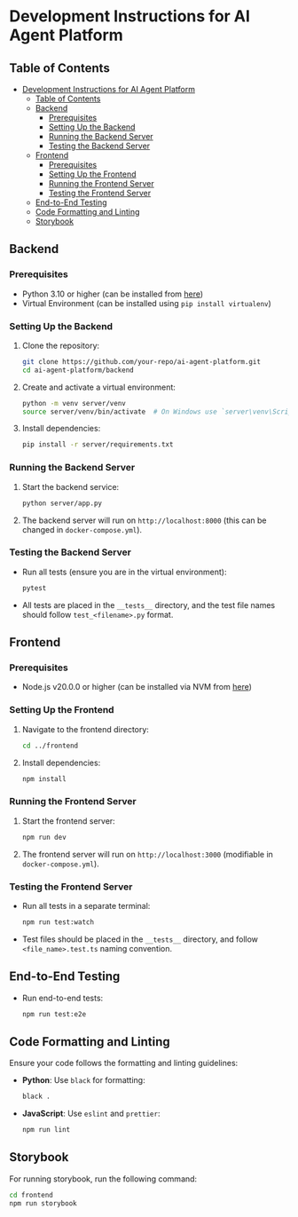 # Development Instructions for AI Agent Platform

## Table of Contents

-   [Development Instructions for AI Agent Platform](#development-instructions-for-ai-agent-platform)
    -   [Table of Contents](#table-of-contents)
    -   [Backend](#backend)
        -   [Prerequisites](#prerequisites)
        -   [Setting Up the Backend](#setting-up-the-backend)
        -   [Running the Backend Server](#running-the-backend-server)
        -   [Testing the Backend Server](#testing-the-backend-server)
    -   [Frontend](#frontend)
        -   [Prerequisites](#prerequisites-1)
        -   [Setting Up the Frontend](#setting-up-the-frontend)
        -   [Running the Frontend Server](#running-the-frontend-server)
        -   [Testing the Frontend Server](#testing-the-frontend-server)
    -   [End-to-End Testing](#end-to-end-testing)
    -   [Code Formatting and Linting](#code-formatting-and-linting)
    -   [Storybook](#storybook)

## Backend

### Prerequisites

-   Python 3.10 or higher (can be installed from [here](https://www.python.org/downloads/))
-   Virtual Environment (can be installed using `pip install virtualenv`)

### Setting Up the Backend

1. Clone the repository:

    ```sh
    git clone https://github.com/your-repo/ai-agent-platform.git
    cd ai-agent-platform/backend
    ```

2. Create and activate a virtual environment:

    ```sh
    python -m venv server/venv
    source server/venv/bin/activate  # On Windows use `server\venv\Scripts\activate`
    ```

3. Install dependencies:

    ```sh
    pip install -r server/requirements.txt
    ```

### Running the Backend Server

1. Start the backend service:

    ```sh
    python server/app.py
    ```

2. The backend server will run on `http://localhost:8000` (this can be changed in `docker-compose.yml`).

### Testing the Backend Server

-   Run all tests (ensure you are in the virtual environment):

    ```sh
    pytest
    ```

-   All tests are placed in the `__tests__` directory, and the test file names should follow `test_<filename>.py` format.

## Frontend

### Prerequisites

-   Node.js v20.0.0 or higher (can be installed via NVM from [here](https://github.com/nvm-sh/nvm))

### Setting Up the Frontend

1. Navigate to the frontend directory:

    ```sh
    cd ../frontend
    ```

2. Install dependencies:

    ```sh
    npm install
    ```

### Running the Frontend Server

1. Start the frontend server:

    ```sh
    npm run dev
    ```

2. The frontend server will run on `http://localhost:3000` (modifiable in `docker-compose.yml`).

### Testing the Frontend Server

-   Run all tests in a separate terminal:

    ```sh
    npm run test:watch
    ```

-   Test files should be placed in the `__tests__` directory, and follow `<file_name>.test.ts` naming convention.

## End-to-End Testing

-   Run end-to-end tests:

    ```sh
    npm run test:e2e
    ```

## Code Formatting and Linting

Ensure your code follows the formatting and linting guidelines:

-   **Python**: Use `black` for formatting:

    ```sh
    black .
    ```

-   **JavaScript**: Use `eslint` and `prettier`:

    ```sh
    npm run lint
    ```

## Storybook

For running storybook, run the following command:

```sh
cd frontend
npm run storybook
```
